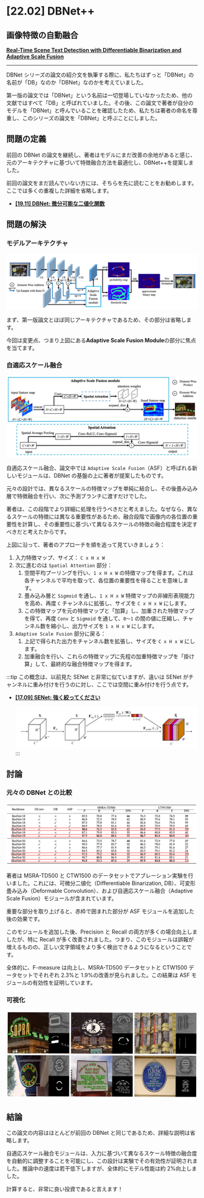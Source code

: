 # [22.02] DBNet++

## 画像特徴の自動融合

[**Real-Time Scene Text Detection with Differentiable Binarization and Adaptive Scale Fusion**](https://arxiv.org/abs/2202.10304)

---

DBNet シリーズの論文の紹介文を執筆する際に、私たちはずっと「DBNet」の名前が「DB」なのか「DBNet」なのかを考えていました。

第一版の論文では「DBNet」という名前は一切登場していなかったため、他の文献ではすべて「DB」と呼ばれていました。その後、この論文で著者が自分のモデルを「DBNet」と呼んでいることを確認したため、私たちは著者の命名を尊重し、このシリーズの論文を「DBNet」と呼ぶことにしました。

## 問題の定義

前回の DBNet の論文を継続し、著者はモデルにまだ改善の余地があると感じ、元のアーキテクチャに基づいて特徴融合方法を最適化し、DBNet++を提案しました。

前回の論文をまだ読んでいない方には、そちらを先に読むことをお勧めします。ここでは多くの重複した詳細を省略します。

- [**[19.11] DBNet: 微分可能な二値化関数**](../1911-dbnet/index.md)

## 問題の解決

### モデルアーキテクチャ

![model arch](./img/img1.jpg)

まず、第一版論文とほぼ同じアーキテクチャであるため、その部分は省略します。

今回は変更点、つまり上図にある**Adaptive Scale Fusion Module**の部分に焦点を当てます。

### 自適応スケール融合

![adaptive scale fusion module](./img/img2.jpg)

自適応スケール融合、論文中では `Adaptive Scale Fusion`（ASF）と呼ばれる新しいモジュールは、DBNet の基盤の上に著者が提案したものです。

元々の設計では、異なるスケールの特徴マップを単純に結合し、その後畳み込み層で特徴融合を行い、次に予測ブランチに渡すだけでした。

著者は、この段階でより詳細に処理を行うべきだと考えました。なぜなら、異なるスケールの特徴には異なる重要性があるため、融合段階で画像内の各位置の重要性を計算し、その重要性に基づいて異なるスケールの特徴の融合程度を決定すべきだと考えたからです。

上図に沿って、著者のアプローチを順を追って見ていきましょう：

1. 入力特徴マップ、サイズ： `C x H x W`
2. 次に進むのは `Spatial Attention` 部分：
   1. 空間平均プーリングを行い、`1 x H x W` の特徴マップを得ます。これは各チャンネルで平均を取って、各位置の重要性を得ることを意味します。
   2. 畳み込み層と `Sigmoid` を通し、`1 x H x W` 特徴マップの非線形表現能力を高め、再度 `C` チャンネルに拡張し、サイズを `C x H x W` にします。
   3. この特徴マップを元の特徴マップと「加算」し、加重された特徴マップを得て、再度 `Conv` と `Sigmoid` を通して、`0〜1` の間の値に圧縮し、チャンネル数を縮小し、出力サイズを `1 x H x W` にします。
3. `Adaptive Scale Fusion` 部分に戻る：
   1. 上記で得られた出力をチャンネル数を拡張し、サイズを `C x H x W` にします。
   2. 加重融合を行い、これらの特徴マップに先程の加重特徴マップを「掛け算」して、最終的な融合特徴マップを得ます。

:::tip
この概念は、以前見た SENet と非常に似ていますが、違いは SENet がチャンネルに重み付けを行うのに対し、ここでは空間に重み付けを行う点です。

- [**[17.09] SENet: 強く絞ってください**](../../lightweight/1709-senet/index.md)

  ![senet](../../lightweight/1709-senet/img/img1.jpg)
  :::

## 討論

### 元々の DBNet との比較

![dbnet vs dbnet++](./img/img4.jpg)

著者は MSRA-TD500 と CTW1500 のデータセットでアブレーション実験を行いました。これには、可微分二値化（Differentiable Binarization, DB）、可変形畳み込み（Deformable Convolution）、および自適応スケール融合（Adaptive Scale Fusion）モジュールが含まれています。

重要な部分を取り上げると、赤枠で囲まれた部分が ASF モジュールを追加した後の効果です。

このモジュールを追加した後、Precision と Recall の両方が多くの場合向上しましたが、特に Recall が多く改善されました。つまり、このモジュールは誤報が増えるものの、正しい文字領域をより多く検出できるようになるということです。

全体的に、F-measure は向上し、MSRA-TD500 データセットと CTW1500 データセットでそれぞれ 2.3%と 1.9%の改善が見られました。この結果は ASF モジュールの有効性を証明しています。

### 可視化

![visualization](./img/img3.jpg)

## 結論

この論文の内容はほとんどが前回の DBNet と同じであるため、詳細な説明は省略します。

自適応スケール融合モジュールは、入力に基づいて異なるスケール特徴の融合度を自動的に調整することを可能にし、この設計は実験でその有効性が証明されました。推論中の速度は若干低下しますが、全体的にモデル性能は約 2%向上しました。

計算すると、非常に良い投資であると言えます！
